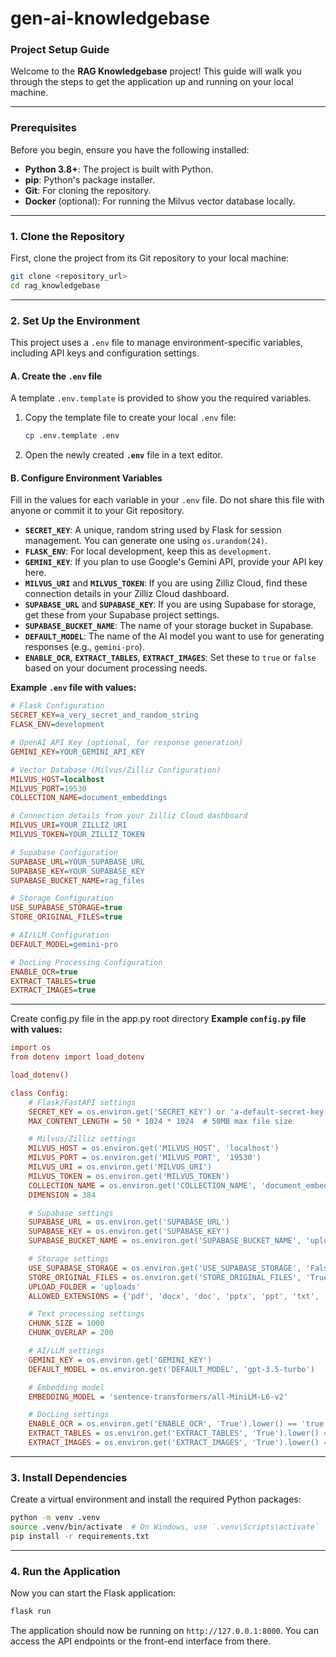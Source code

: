 # gen-ai-knowledgebase

### Project Setup Guide

Welcome to the **RAG Knowledgebase** project\! This guide will walk you through the steps to get the application up and running on your local machine.

-----

### Prerequisites

Before you begin, ensure you have the following installed:

  * **Python 3.8+**: The project is built with Python.
  * **pip**: Python's package installer.
  * **Git**: For cloning the repository.
  * **Docker** (optional): For running the Milvus vector database locally.

-----

### 1\. Clone the Repository

First, clone the project from its Git repository to your local machine:

```bash
git clone <repository_url>
cd rag_knowledgebase
```

-----

### 2\. Set Up the Environment

This project uses a `.env` file to manage environment-specific variables, including API keys and configuration settings.

#### A. Create the `.env` file

A template `.env.template` is provided to show you the required variables.

1.  Copy the template file to create your local `.env` file:

    ```bash
    cp .env.template .env
    ```

2.  Open the newly created **`.env`** file in a text editor.

#### B. Configure Environment Variables

Fill in the values for each variable in your `.env` file. Do not share this file with anyone or commit it to your Git repository.

  * **`SECRET_KEY`**: A unique, random string used by Flask for session management. You can generate one using `os.urandom(24)`.
  * **`FLASK_ENV`**: For local development, keep this as `development`.
  * **`GEMINI_KEY`**: If you plan to use Google's Gemini API, provide your API key here.
  * **`MILVUS_URI`** and **`MILVUS_TOKEN`**: If you are using Zilliz Cloud, find these connection details in your Zilliz Cloud dashboard.
  * **`SUPABASE_URL`** and **`SUPABASE_KEY`**: If you are using Supabase for storage, get these from your Supabase project settings.
  * **`SUPABASE_BUCKET_NAME`**: The name of your storage bucket in Supabase.
  * **`DEFAULT_MODEL`**: The name of the AI model you want to use for generating responses (e.g., `gemini-pro`).
  * **`ENABLE_OCR`**, **`EXTRACT_TABLES`**, **`EXTRACT_IMAGES`**: Set these to `true` or `false` based on your document processing needs.

**Example `.env` file with values:**

```ini
# Flask Configuration
SECRET_KEY=a_very_secret_and_random_string
FLASK_ENV=development

# OpenAI API Key (optional, for response generation)
GEMINI_KEY=YOUR_GEMINI_API_KEY

# Vector Database (Milvus/Zilliz Configuration)
MILVUS_HOST=localhost
MILVUS_PORT=19530
COLLECTION_NAME=document_embeddings

# Connection details from your Zilliz Cloud dashboard
MILVUS_URI=YOUR_ZILLIZ_URI
MILVUS_TOKEN=YOUR_ZILLIZ_TOKEN

# Supabase Configuration
SUPABASE_URL=YOUR_SUPABASE_URL
SUPABASE_KEY=YOUR_SUPABASE_KEY
SUPABASE_BUCKET_NAME=rag_files

# Storage Configuration
USE_SUPABASE_STORAGE=true
STORE_ORIGINAL_FILES=true

# AI/LLM Configuration
DEFAULT_MODEL=gemini-pro

# DocLing Processing Configuration
ENABLE_OCR=true
EXTRACT_TABLES=true
EXTRACT_IMAGES=true
```

-----
Create config.py file in the app.py root directory
**Example `config.py` file with values:**

```ini
import os
from dotenv import load_dotenv

load_dotenv()

class Config:
    # Flask/FastAPI settings
    SECRET_KEY = os.environ.get('SECRET_KEY') or 'a-default-secret-key'
    MAX_CONTENT_LENGTH = 50 * 1024 * 1024  # 50MB max file size

    # Milvus/Zilliz settings
    MILVUS_HOST = os.environ.get('MILVUS_HOST', 'localhost')
    MILVUS_PORT = os.environ.get('MILVUS_PORT', '19530')
    MILVUS_URI = os.environ.get('MILVUS_URI')
    MILVUS_TOKEN = os.environ.get('MILVUS_TOKEN')
    COLLECTION_NAME = os.environ.get('COLLECTION_NAME', 'document_embeddings')
    DIMENSION = 384

    # Supabase settings
    SUPABASE_URL = os.environ.get('SUPABASE_URL')
    SUPABASE_KEY = os.environ.get('SUPABASE_KEY')
    SUPABASE_BUCKET_NAME = os.environ.get('SUPABASE_BUCKET_NAME', 'uploads')

    # Storage settings
    USE_SUPABASE_STORAGE = os.environ.get('USE_SUPABASE_STORAGE', 'False').lower() == 'true'
    STORE_ORIGINAL_FILES = os.environ.get('STORE_ORIGINAL_FILES', 'True').lower() == 'true'
    UPLOAD_FOLDER = 'uploads'
    ALLOWED_EXTENSIONS = {'pdf', 'docx', 'doc', 'pptx', 'ppt', 'txt', 'md', 'html', 'rtf'}

    # Text processing settings
    CHUNK_SIZE = 1000
    CHUNK_OVERLAP = 200

    # AI/LLM settings
    GEMINI_KEY = os.environ.get('GEMINI_KEY')
    DEFAULT_MODEL = os.environ.get('DEFAULT_MODEL', 'gpt-3.5-turbo')

    # Embedding model
    EMBEDDING_MODEL = 'sentence-transformers/all-MiniLM-L6-v2'

    # DocLing settings
    ENABLE_OCR = os.environ.get('ENABLE_OCR', 'True').lower() == 'true'
    EXTRACT_TABLES = os.environ.get('EXTRACT_TABLES', 'True').lower() == 'true'
    EXTRACT_IMAGES = os.environ.get('EXTRACT_IMAGES', 'True').lower() == 'true'
```

-----

### 3\. Install Dependencies

Create a virtual environment and install the required Python packages:

```bash
python -m venv .venv
source .venv/bin/activate  # On Windows, use `.venv\Scripts\activate`
pip install -r requirements.txt
```

-----

### 4\. Run the Application

Now you can start the Flask application:

```bash
flask run
```

The application should now be running on `http://127.0.0.1:8000`. You can access the API endpoints or the front-end interface from there.
